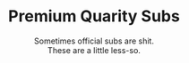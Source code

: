 <div align="center">
    <h1>Premium Quarity Subs</h1>
    <p>Sometimes official subs are shit. <br>These are a little less-so.</p>
</div>
